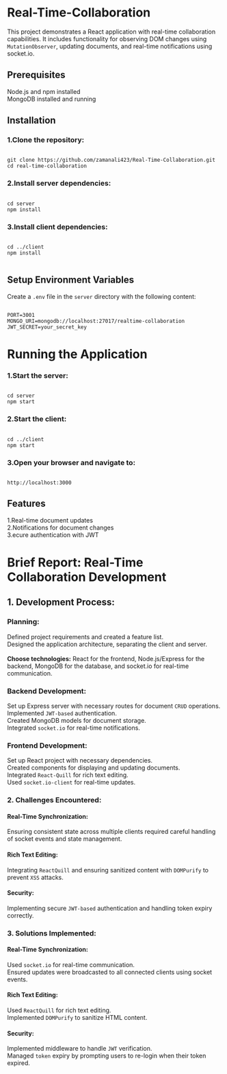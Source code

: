 # Real-Time-Collaboration

This project demonstrates a React application with real-time collaboration capabilities. It includes functionality for observing DOM changes using `MutationObserver`, updating documents, and real-time notifications using socket.io.

## Prerequisites
Node.js and npm installed
<br/>
MongoDB installed and running

## Installation
### 1.Clone the repository:

```

git clone https://github.com/zamanali423/Real-Time-Collaboration.git
cd real-time-collaboration

```

### 2.Install server dependencies:

```

cd server
npm install

```

### 3.Install client dependencies:

```

cd ../client
npm install


```

## Setup Environment Variables
Create a `.env` file in the `server` directory with the following content:

```

PORT=3001
MONGO_URI=mongodb://localhost:27017/realtime-collaboration
JWT_SECRET=your_secret_key

```

# Running the Application
### 1.Start the server:

```

cd server
npm start

```

### 2.Start the client:

```

cd ../client
npm start

```

### 3.Open your browser and navigate to:

```

http://localhost:3000

```

## Features
1.Real-time document updates
<br/>
2.Notifications for document changes
<br/>
3.ecure authentication with JWT


# Brief Report: Real-Time Collaboration Development
## 1. Development Process:

### Planning:

Defined project requirements and created a feature list.
<br/>
Designed the application architecture, separating the client and server.
<br/>
<br/>
<strong>Choose technologies:</strong> React for the frontend, Node.js/Express for the backend, MongoDB for the database, and socket.io for real-time communication.

### Backend Development:

Set up Express server with necessary routes for document `CRUD` operations.
<br/>
Implemented `JWT-based` authentication.
<br/>
Created MongoDB models for document storage.
<br/>
Integrated `socket.io` for real-time notifications.

### Frontend Development:

Set up React project with necessary dependencies.
<br/>
Created components for displaying and updating documents.
<br/>
Integrated `React-Quill` for rich text editing.
<br/>
Used `socket.io-client` for real-time updates.

### 2. Challenges Encountered:

#### Real-Time Synchronization:
Ensuring consistent state across multiple clients required careful handling of socket events and state management.

#### Rich Text Editing:
Integrating `ReactQuill` and ensuring sanitized content with `DOMPurify` to prevent `XSS` attacks.

#### Security:
Implementing secure `JWT-based` authentication and handling token expiry correctly.

### 3. Solutions Implemented:

#### Real-Time Synchronization:
Used `socket.io` for real-time communication.
<br/>
Ensured updates were broadcasted to all connected clients using socket events.

#### Rich Text Editing:
Used `ReactQuill` for rich text editing.
<br/>
Implemented `DOMPurify` to sanitize HTML content.

#### Security:
Implemented middleware to handle `JWT` verification.
<br/>
Managed `token` expiry by prompting users to re-login when their token expired.
